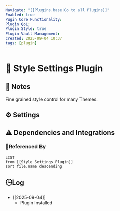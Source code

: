 ```yaml
---
Navigate: "[[Plugins.base|Go to all Plugins]]"
Enabled: true
Pugin Core Functionality:
Plugin QoL:
Plugin Style: true
Plugin Vault Management:
created: 2025-09-04 10:37
tags: [plugin]
---
```

# 🔌 Style Settings Plugin

## 📝 Notes

Fine grained style control for many Themes.

## ⚙️ Settings

## ⚠️ Dependencies and Integrations

### 🔗Referenced By

```dataview
LIST
from [[Style Settings Plugin]]
sort file.name descending
```

## 🕒Log

- [[2025-09-04]]
	- Plugin Installed

